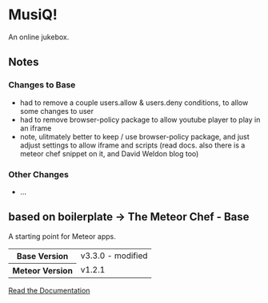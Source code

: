 # MusiQ!

An online jukebox.

## Notes
### Changes to Base
 * had to remove a couple users.allow & users.deny conditions, to allow some changes to user
 * had to remove browser-policy package to allow youtube player to play in an iframe
  * note, ulitmately better to keep / use browser-policy package, and just adjust settings to allow iframe and scripts (read docs. also there is a meteor chef snippet on it, and David Weldon blog too)

### Other Changes
* ...

## based on boilerplate -> The Meteor Chef - Base
A starting point for Meteor apps.

<table>
  <tbody>
    <tr>
      <th>Base Version</th>
      <td>v3.3.0 - modified</td>
    </tr>
    <tr>
      <th>Meteor Version</th>
      <td>v1.2.1</td>
    </tr>
  </tbody>
</table>

[Read the Documentation](http://themeteorchef.com/base)

